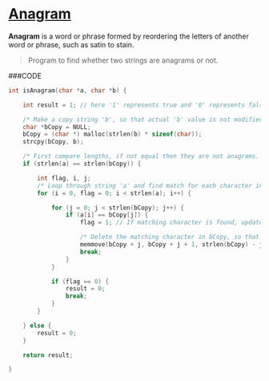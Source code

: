[Anagram](http://shivajivarma.com/code-base/c-camp/2014/12/28/anagram/)
===============

__Anagram__ is a word or phrase formed by reordering the letters of another word or phrase, such as satin to stain.

> Program to find whether two strings are anagrams or not.

###CODE
```c
int isAnagram(char *a, char *b) {

    int result = 1; // here '1' represents true and '0' represents false

    /* Make a copy string 'b', so that actual 'b' value is not modified while computations. */
    char *bCopy = NULL;
    bCopy = (char *) malloc(strlen(b) * sizeof(char));
    strcpy(bCopy, b);

    /* First compare lengths, if not equal then they are not anagrams. */
    if (strlen(a) == strlen(bCopy)) {

        int flag, i, j;
        /* Loop through string 'a' and find match for each character in string 'bCopy' */
        for (i = 0, flag = 0; i < strlen(a); i++) {

            for (j = 0; j < strlen(bCopy); j++) {
                if (a[i] == bCopy[j]) {
                    flag = 1; // If matching character is found, update the flag to true(1)

                    /* Delete the matching character in bCopy, so that next time we don't repeat search on it. */
                    memmove(bCopy + j, bCopy + j + 1, strlen(bCopy) - j);
                    break;
                }
            }

            if (flag == 0) {
                result = 0;
                break;
            }
        }

    } else {
        result = 0;
    }

    return result;

}
```